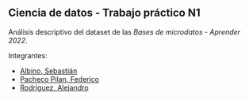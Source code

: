 ## Ciencia de datos - Trabajo práctico N1

Análisis descriptivo del dataset de las *Bases de microdatos - Aprender 2022*.

Integrantes:
- [Albino, Sebastián](https://github.com/Sebastian-Albino)
- [Pacheco Pilan, Federico](https://github.com/FedericoPacheco)
- [Rodriguez, Alejandro](https://github.com/alerodriguez01)
